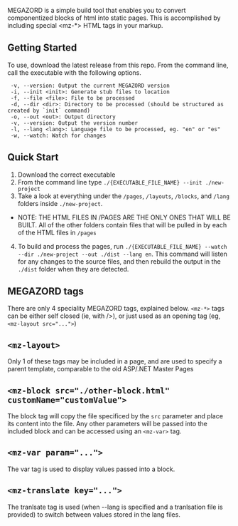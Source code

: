 MEGAZORD is a simple build tool that enables you to convert componentized blocks of html into static pages. This is accomplished by including special <mz-*> HTML tags in your markup.

## Getting Started

To use, download the latest release from this repo. From the command line, call the executable with the following options.

```
 -v, --version: Output the current MEGAZORD version
 -i, --init <init>: Generate stub files to location
 -f, --file <file>: File to be processed
 -d, --dir <dir>: Directory to be processed (should be structured as created by `init` command)
 -o, --out <out>: Output directory
 -v, --version: Output the version number
 -l, --lang <lang>: Language file to be processed, eg. "en" or "es"
 -w, --watch: Watch for changes
```

## Quick Start

1. Download the correct executable
2. From the command line type `./{EXECUTABLE_FILE_NAME} --init ./new-project`
3. Take a look at everything under the `/pages`, `/layouts`, `/blocks`, and `/lang` folders inside `./new-project`. 

- NOTE: THE HTML FILES IN /PAGES ARE THE ONLY ONES THAT WILL BE BUILT. All of the other folders contain files that will be pulled in by each of the HTML files in `/pages`

4. To build and process the pages, run `./{EXECUTABLE_FILE_NAME} --watch --dir ./new-project --out ./dist --lang en`. This command will listen for any changes to the source files, and then rebuild the output in the `./dist` folder when they are detected.

## MEGAZORD tags

There are only 4 speciality MEGAZORD tags, explained below. `<mz-*>` tags can be either self closed (ie, with />), or just used as an opening tag (eg, `<mz-layout src="...">`)

## `<mz-layout>` 
Only 1 of these tags may be included in a page, and are used to specify a parent template, comparable to the old ASP/.NET Master Pages

## `<mz-block src="./other-block.html" customName="customValue">`
The block tag will copy the file specificed by the `src` parameter and place its content into the file. Any other parameters will be passed into the included block and can be accessed using an `<mz-var>` tag.

## `<mz-var param="...">`
The var tag is used to display values passed into a block.

## `<mz-translate key="...">`
The tranlsate tag is used (when --lang is specified and a tranlsation file is provided) to switch between values stored in the lang files.